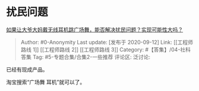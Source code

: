 # 扰民问题
[如果让大爷大妈戴无线耳机跳广场舞，能否解决扰民问题？实现可能性大吗？](https://www.zhihu.com/question/420779543/answer/1468872675)

> Author: #0-Anonymity
> Last update: [发布于 2020-09-12]
> Link: [[工程师路线 1]] [[工程师路线 2]] [[工程师路线 3]]
> Category: #【答集】/04-社科答集
> Tag: #5-专题合集/合集2-一些推荐
> 评论区:
> 泛讨论:

已经有现成产品。

淘宝搜索“广场舞 耳机”就可以了。
